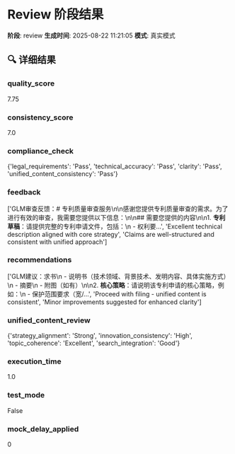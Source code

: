 # Review 阶段结果

**阶段**: review
**生成时间**: 2025-08-22 11:21:05
**模式**: 真实模式

## 🔍 详细结果

### quality_score
7.75

### consistency_score
7.0

### compliance_check
{'legal_requirements': 'Pass', 'technical_accuracy': 'Pass', 'clarity': 'Pass', 'unified_content_consistency': 'Pass'}

### feedback
['GLM审查反馈：# 专利质量审查服务\n\n感谢您提供专利质量审查的需求。为了进行有效的审查，我需要您提供以下信息：\n\n## 需要您提供的内容\n\n1. **专利草稿**：请提供完整的专利申请文件，包括：\n   - 权利要...', 'Excellent technical description aligned with core strategy', 'Claims are well-structured and consistent with unified approach']

### recommendations
['GLM建议：求书\n   - 说明书（技术领域、背景技术、发明内容、具体实施方式）\n   - 摘要\n   - 附图（如有）\n\n2. **核心策略**：请说明该专利申请的核心策略，例如：\n   - 保护范围要求（宽/...', 'Proceed with filing - unified content is consistent', 'Minor improvements suggested for enhanced clarity']

### unified_content_review
{'strategy_alignment': 'Strong', 'innovation_consistency': 'High', 'topic_coherence': 'Excellent', 'search_integration': 'Good'}

### execution_time
1.0

### test_mode
False

### mock_delay_applied
0
